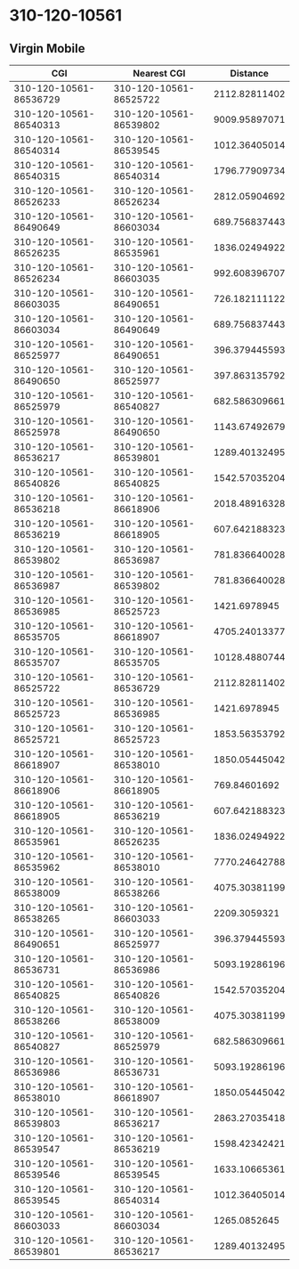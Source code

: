 # 310-120-10561
## Virgin Mobile


| CGI | Nearest CGI | Distance |
|-----|-------------|----------|
| 310-120-10561-86536729 | 310-120-10561-86525722 | 2112.82811402 |
| 310-120-10561-86540313 | 310-120-10561-86539802 | 9009.95897071 |
| 310-120-10561-86540314 | 310-120-10561-86539545 | 1012.36405014 |
| 310-120-10561-86540315 | 310-120-10561-86540314 | 1796.77909734 |
| 310-120-10561-86526233 | 310-120-10561-86526234 | 2812.05904692 |
| 310-120-10561-86490649 | 310-120-10561-86603034 | 689.756837443 |
| 310-120-10561-86526235 | 310-120-10561-86535961 | 1836.02494922 |
| 310-120-10561-86526234 | 310-120-10561-86603035 | 992.608396707 |
| 310-120-10561-86603035 | 310-120-10561-86490651 | 726.182111122 |
| 310-120-10561-86603034 | 310-120-10561-86490649 | 689.756837443 |
| 310-120-10561-86525977 | 310-120-10561-86490651 | 396.379445593 |
| 310-120-10561-86490650 | 310-120-10561-86525977 | 397.863135792 |
| 310-120-10561-86525979 | 310-120-10561-86540827 | 682.586309661 |
| 310-120-10561-86525978 | 310-120-10561-86490650 | 1143.67492679 |
| 310-120-10561-86536217 | 310-120-10561-86539801 | 1289.40132495 |
| 310-120-10561-86540826 | 310-120-10561-86540825 | 1542.57035204 |
| 310-120-10561-86536218 | 310-120-10561-86618906 | 2018.48916328 |
| 310-120-10561-86536219 | 310-120-10561-86618905 | 607.642188323 |
| 310-120-10561-86539802 | 310-120-10561-86536987 | 781.836640028 |
| 310-120-10561-86536987 | 310-120-10561-86539802 | 781.836640028 |
| 310-120-10561-86536985 | 310-120-10561-86525723 | 1421.6978945 |
| 310-120-10561-86535705 | 310-120-10561-86618907 | 4705.24013377 |
| 310-120-10561-86535707 | 310-120-10561-86535705 | 10128.4880744 |
| 310-120-10561-86525722 | 310-120-10561-86536729 | 2112.82811402 |
| 310-120-10561-86525723 | 310-120-10561-86536985 | 1421.6978945 |
| 310-120-10561-86525721 | 310-120-10561-86525723 | 1853.56353792 |
| 310-120-10561-86618907 | 310-120-10561-86538010 | 1850.05445042 |
| 310-120-10561-86618906 | 310-120-10561-86618905 | 769.84601692 |
| 310-120-10561-86618905 | 310-120-10561-86536219 | 607.642188323 |
| 310-120-10561-86535961 | 310-120-10561-86526235 | 1836.02494922 |
| 310-120-10561-86535962 | 310-120-10561-86538010 | 7770.24642788 |
| 310-120-10561-86538009 | 310-120-10561-86538266 | 4075.30381199 |
| 310-120-10561-86538265 | 310-120-10561-86603033 | 2209.3059321 |
| 310-120-10561-86490651 | 310-120-10561-86525977 | 396.379445593 |
| 310-120-10561-86536731 | 310-120-10561-86536986 | 5093.19286196 |
| 310-120-10561-86540825 | 310-120-10561-86540826 | 1542.57035204 |
| 310-120-10561-86538266 | 310-120-10561-86538009 | 4075.30381199 |
| 310-120-10561-86540827 | 310-120-10561-86525979 | 682.586309661 |
| 310-120-10561-86536986 | 310-120-10561-86536731 | 5093.19286196 |
| 310-120-10561-86538010 | 310-120-10561-86618907 | 1850.05445042 |
| 310-120-10561-86539803 | 310-120-10561-86536217 | 2863.27035418 |
| 310-120-10561-86539547 | 310-120-10561-86536219 | 1598.42342421 |
| 310-120-10561-86539546 | 310-120-10561-86539545 | 1633.10665361 |
| 310-120-10561-86539545 | 310-120-10561-86540314 | 1012.36405014 |
| 310-120-10561-86603033 | 310-120-10561-86603034 | 1265.0852645 |
| 310-120-10561-86539801 | 310-120-10561-86536217 | 1289.40132495 |
